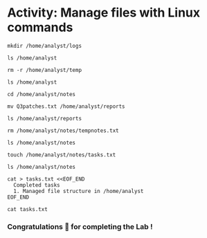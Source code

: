 # Activity: Manage files with Linux commands

```
mkdir /home/analyst/logs

ls /home/analyst

rm -r /home/analyst/temp

ls /home/analyst

cd /home/analyst/notes

mv Q3patches.txt /home/analyst/reports

ls /home/analyst/reports

rm /home/analyst/notes/tempnotes.txt

ls /home/analyst/notes

touch /home/analyst/notes/tasks.txt

ls /home/analyst/notes

cat > tasks.txt <<EOF_END
  Completed tasks
  1. Managed file structure in /home/analyst
EOF_END

cat tasks.txt
```

### Congratulations 🎉 for completing the Lab !
